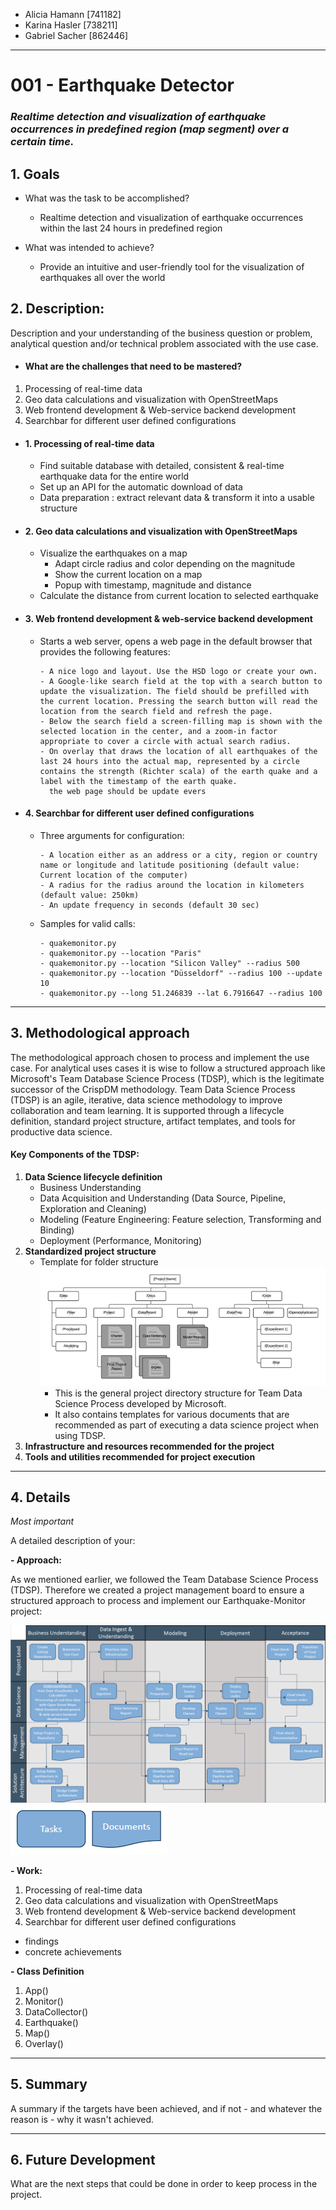 - Alicia Hamann [741182]
- Karina Hasler [738211]
- Gabriel Sacher [862446]
___

# 001 - Earthquake Detector
### *Realtime detection and visualization of earthquake occurrences in predefined region (map segment) over a certain time.*

## 1. Goals

- What was the task to be accomplished?
  - Realtime detection and visualization of earthquake occurrences within the last 24 hours in predefined region

- What was intended to achieve?
  - Provide an intuitive and user-friendly tool for the visualization of earthquakes all over the world
  

## 2. Description:

Description and your understanding of the business question or problem, analytical question and/or technical problem associated with the use case.

- #### What are the challenges that need to be mastered?
1. Processing of real-time data 
2. Geo data calculations and visualization with OpenStreetMaps
3. Web frontend development & Web-service backend development
4. Searchbar for different user defined configurations 
    
- #### 1. Processing of real-time data
  - Find suitable database with detailed, consistent & real-time earthquake data for the entire world
  - Set up an API for the automatic download of data
  - Data preparation : extract relevant data & transform it into a usable structure
  
- #### 2. Geo data calculations and visualization with OpenStreetMaps
  - Visualize the earthquakes on a map 
      - Adapt circle radius and color depending on the magnitude
      - Show the current location on a map
      - Popup with timestamp, magnitude and distance
  - Calculate the distance from current location to selected earthquake
  
- #### 3. Web frontend development & web-service backend development
  - Starts a web server, opens a web page in the default browser that provides the following features:
    
        - A nice logo and layout. Use the HSD logo or create your own. 
        - A Google-like search field at the top with a search button to update the visualization. The field should be prefilled with the current location. Pressing the search button will read the location from the search field and refresh the page.
        - Below the search field a screen-filling map is shown with the selected location in the center, and a zoom-in factor appropriate to cover a circle with actual search radius.
        - On overlay that draws the location of all earthquakes of the last 24 hours into the actual map, represented by a circle contains the strength (Richter scala) of the earth quake and a label with the timestamp of the earth quake.
          the web page should be update evers
  
- #### 4. Searchbar for different user defined configurations 
  - Three arguments for configuration: 
  
        - A location either as an address or a city, region or country name or longitude and latitude positioning (default value: Current location of the computer)
        - A radius for the radius around the location in kilometers (default value: 250km)
        - An update frequency in seconds (default 30 sec)
    
  - Samples for valid calls:

        - quakemonitor.py
        - quakemonitor.py --location "Paris"
        - quakemonitor.py --location "Silicon Valley" --radius 500  
        - quakemonitor.py --location "Düsseldorf" --radius 100 --update 10
        - quakemonitor.py --long 51.246839 --lat 6.7916647 --radius 100
___

## 3. Methodological approach

The methodological approach chosen to process and implement the use case.
For analytical uses cases it is wise to follow a structured approach like Microsoft's Team Database Science Process (TDSP), which is the legitimate successor of the CrispDM methodology.
Team Data Science Process (TDSP) is an agile, iterative, data science methodology to improve collaboration and team learning. It is supported through a lifecycle definition, standard project structure, artifact templates, and tools for productive data science.

#### Key Components of the TDSP:
1. **Data Science lifecycle definition**
    - Business Understanding
    - Data Acquisition and Understanding (Data Source, Pipeline, Exploration and Cleaning)
    - Modeling (Feature Engineering: Feature selection, Transforming and Binding)
    - Deployment (Performance, Monitoring)
2. **Standardized project structure**
    - Template for folder structure 
   ![img.png](static/images/file_structure.png)
      - This is the general project directory structure for Team Data Science Process developed by Microsoft. 
      - It also contains templates for various documents that are recommended as part of executing a data science project when using TDSP.
3. **Infrastructure  and resources recommended for the project**
4. **Tools and utilities recommended for project execution**
___

## 4. Details

*Most important*

A detailed description of your:

**- Approach:**

As we mentioned earlier, we followed the Team Database Science Process (TDSP). 
Therefore we created a project management board to ensure a structured approach 
to process and implement our Earthquake-Monitor project:

![static/images/ProjectBoard_EarthquakeMonitor.png](static/images/ProjectBoard_EarthquakeMonitor.png)
![static/images/Legend_ProjectBord.png](static/images/Legend_ProjectBord.png)

**- Work:**
  1. Processing of real-time data 
  2. Geo data calculations and visualization with OpenStreetMaps
  3. Web frontend development & Web-service backend development
  4. Searchbar for different user defined configurations 
- findings
- concrete achievements

**- Class Definition**

  1. App()
  2. Monitor()
  3. DataCollector()
  4. Earthquake()
  5. Map()
  6. Overlay()
___
## 5. Summary 
A summary if the targets have been achieved, and if not - and whatever the reason is - why it wasn't achieved.
___ 
## 6. Future Development
What are the next steps that could be done in order to keep process in the project.
